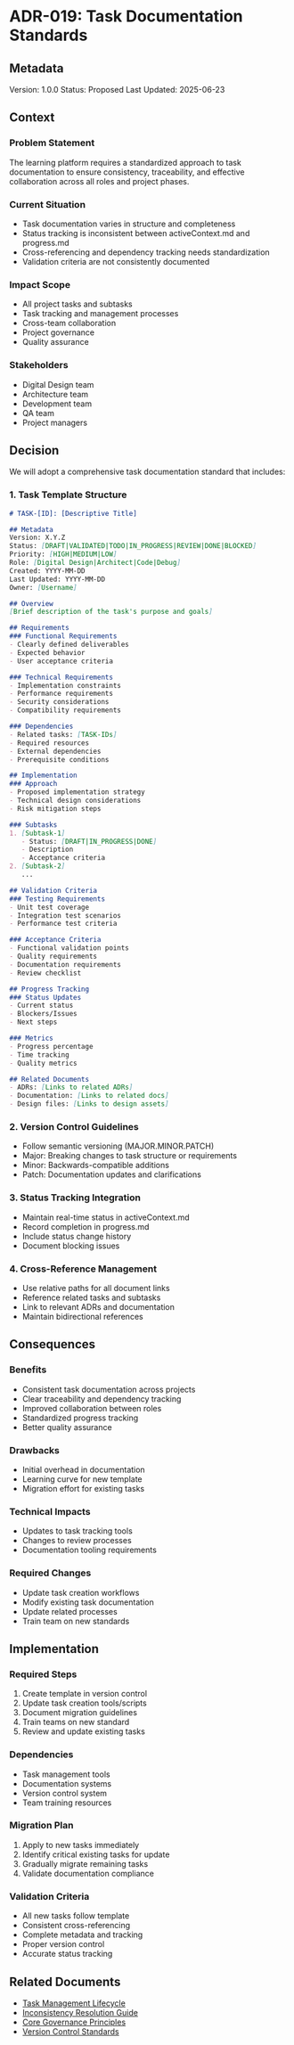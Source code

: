 # ADR-019: Task Documentation Standards

## Metadata
Version: 1.0.0
Status: Proposed
Last Updated: 2025-06-23

## Context

### Problem Statement
The learning platform requires a standardized approach to task documentation to ensure consistency, traceability, and effective collaboration across all roles and project phases.

### Current Situation
- Task documentation varies in structure and completeness
- Status tracking is inconsistent between activeContext.md and progress.md
- Cross-referencing and dependency tracking needs standardization
- Validation criteria are not consistently documented

### Impact Scope
- All project tasks and subtasks
- Task tracking and management processes
- Cross-team collaboration
- Project governance
- Quality assurance

### Stakeholders
- Digital Design team
- Architecture team
- Development team
- QA team
- Project managers

## Decision

We will adopt a comprehensive task documentation standard that includes:

### 1. Task Template Structure

```markdown
# TASK-[ID]: [Descriptive Title]

## Metadata
Version: X.Y.Z
Status: [DRAFT|VALIDATED|TODO|IN_PROGRESS|REVIEW|DONE|BLOCKED]
Priority: [HIGH|MEDIUM|LOW]
Role: [Digital Design|Architect|Code|Debug]
Created: YYYY-MM-DD
Last Updated: YYYY-MM-DD
Owner: [Username]

## Overview
[Brief description of the task's purpose and goals]

## Requirements
### Functional Requirements
- Clearly defined deliverables
- Expected behavior
- User acceptance criteria

### Technical Requirements
- Implementation constraints
- Performance requirements
- Security considerations
- Compatibility requirements

### Dependencies
- Related tasks: [TASK-IDs]
- Required resources
- External dependencies
- Prerequisite conditions

## Implementation
### Approach
- Proposed implementation strategy
- Technical design considerations
- Risk mitigation steps

### Subtasks
1. [Subtask-1]
   - Status: [DRAFT|IN_PROGRESS|DONE]
   - Description
   - Acceptance criteria
2. [Subtask-2]
   ...

## Validation Criteria
### Testing Requirements
- Unit test coverage
- Integration test scenarios
- Performance test criteria

### Acceptance Criteria
- Functional validation points
- Quality requirements
- Documentation requirements
- Review checklist

## Progress Tracking
### Status Updates
- Current status
- Blockers/Issues
- Next steps

### Metrics
- Progress percentage
- Time tracking
- Quality metrics

## Related Documents
- ADRs: [Links to related ADRs]
- Documentation: [Links to related docs]
- Design files: [Links to design assets]
```

### 2. Version Control Guidelines

- Follow semantic versioning (MAJOR.MINOR.PATCH)
- Major: Breaking changes to task structure or requirements
- Minor: Backwards-compatible additions
- Patch: Documentation updates and clarifications

### 3. Status Tracking Integration

- Maintain real-time status in activeContext.md
- Record completion in progress.md
- Include status change history
- Document blocking issues

### 4. Cross-Reference Management

- Use relative paths for all document links
- Reference related tasks and subtasks
- Link to relevant ADRs and documentation
- Maintain bidirectional references

## Consequences

### Benefits
- Consistent task documentation across projects
- Clear traceability and dependency tracking
- Improved collaboration between roles
- Standardized progress tracking
- Better quality assurance

### Drawbacks
- Initial overhead in documentation
- Learning curve for new template
- Migration effort for existing tasks

### Technical Impacts
- Updates to task tracking tools
- Changes to review processes
- Documentation tooling requirements

### Required Changes
- Update task creation workflows
- Modify existing task documentation
- Update related processes
- Train team on new standards

## Implementation

### Required Steps
1. Create template in version control
2. Update task creation tools/scripts
3. Document migration guidelines
4. Train teams on new standard
5. Review and update existing tasks

### Dependencies
- Task management tools
- Documentation systems
- Version control system
- Team training resources

### Migration Plan
1. Apply to new tasks immediately
2. Identify critical existing tasks for update
3. Gradually migrate remaining tasks
4. Validate documentation compliance

### Validation Criteria
- All new tasks follow template
- Consistent cross-referencing
- Complete metadata and tracking
- Proper version control
- Accurate status tracking

## Related Documents
- [Task Management Lifecycle](../rules/processes/Task-Management.md)
- [Inconsistency Resolution Guide](../rules/processes/inconsistency_resolution.md)
- [Core Governance Principles](../rules/core/governance.md)
- [Version Control Standards](../rules/processes/versioning.md)
